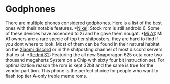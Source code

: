 # Godphones
There are multiple phones considered godphones. Here is a list of the best ones with their notable features.
*[Nikel](../../blob/master/docs/specs/redminote4mtk.md): Stock rom is still android 6. Some of these devices have ascended to Xi and he gave them nougat.
*[Mi A1](../../blob/master/docs/specs/mia1.md): Mi A1 owners are a rare specie of top tier shitposters, they are hard to find if you dont where to look. Most of them can be found in their natural habitat on the [Xiaomi discord](https://discord.gg/xiaomi) or in the shitposting channel of most discord servers that exist.
*[Redmi S2](../../blob/master/docs/specs/redmis2.md): Featuring the all new Snapdragon 625 octa core two thousand megahertz System on a Chip with sixty four bit instruction set. For optimalization reason the rom is kept 32bit and the same is true for the vendor partition. This phone is the perfect choice for people who want to flash top tier A-only treble meme roms.
